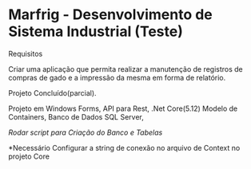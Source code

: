 # Marfrig - Desenvolvimento de Sistema Industrial (Teste)

Requisitos

Criar uma aplicação que permita realizar a manutenção de registros de compras de gado e a
impressão da mesma em forma de relatório.


Projeto Concluído(parcial).

Projeto em Windows Forms, API para Rest, .Net Core(5.12) Modelo de Containers, Banco de Dados SQL Server, 

*Rodar script para Criação do Banco e Tabelas*

*Necessário Configurar a string de conexão no arquivo de Context no projeto Core
